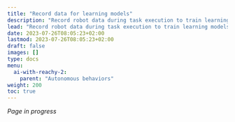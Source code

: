 ```yaml
---
title: "Record data for learning models"
description: "Record robot data during task execution to train learning models"
lead: "Record robot data during task execution to train learning models"
date: 2023-07-26T08:05:23+02:00
lastmod: 2023-07-26T08:05:23+02:00
draft: false
images: []
type: docs
menu:
  ai-with-reachy-2:
    parent: "Autonomous behaviors"
weight: 200
toc: true
---
```


*Page in progress*